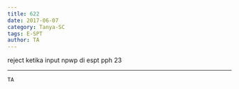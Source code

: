 ```yaml
---
title: 622
date: 2017-06-07
category: Tanya-SC
tags: E-SPT
author: TA
---
```


reject ketika input npwp di espt pph 23

---



`TA`
